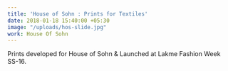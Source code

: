 ```yaml
---
title: 'House of Sohn : Prints for Textiles'
date: 2018-01-18 15:40:00 +05:30
image: "/uploads/hos-slide.jpg"
work: House Of Sohn
---
```


Prints developed for House of Sohn & Launched at Lakme Fashion Week SS-16.